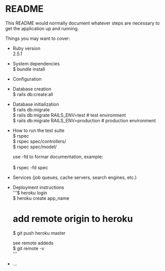 # README

This README would normally document whatever steps are necessary to get the
application up and running.

Things you may want to cover:

* Ruby version<br/>
	2.5.1<br/>

* System dependencies</br>
	$ bundle install <br/>

* Configuration

* Database creation<br/>
	$ rails db:create:all<br/>

* Database initialization<br/>
	$ rails db:migrate<br/>
	$ rails db:migrate RAILS_ENV=test				 # test environment<br/>
	$ rails db:migrate RAILS_ENV=production  # production environment<br/>

* How to run the test suite<br/>
	$ rspec <br/>
	$ rspec spec/controllers/<br/>
	$ rspec spec/model/<br/>

	use -fd to formar documentation, example:<br/>	 
	$ rspec -fd spec<br/>

* Services (job queues, cache servers, search engines, etc.)

* Deployment instructions<br/>
	'''$ heroku login<br/>
	$ heroku create app_name<br/>
	# add remote origin to heroku<br/>
	$ git push heroku master<br/>

	see remote addeds<br/>
	$ git remote -v<br/>
	'''
* ...
